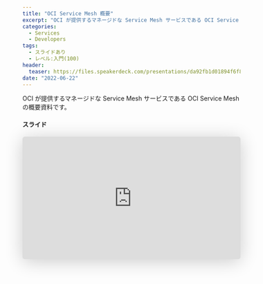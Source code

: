 ```yaml
---
title: "OCI Service Mesh 概要"
excerpt: "OCI が提供するマネージドな Service Mesh サービスである OCI Service Mesh の概要資料です"
categories:
  - Services
  - Developers
tags:
  - スライドあり
  - レベル:入門(100)
header:
  teaser: https://files.speakerdeck.com/presentations/da92fb1d01894f6f86c56b2b8a39933c/slide_0.jpg?21830052"
date: "2022-06-22"
---
```


OCI が提供するマネージドな Service Mesh サービスである OCI Service Mesh の概要資料です。

#### スライド

<div style="max-width:768px">

<!-- Speakerdeckから Embeded リンクを取得して貼り付け (ここから) -->
<iframe class="speakerdeck-iframe" frameborder="0" src="https://speakerdeck.com/player/da92fb1d01894f6f86c56b2b8a39933c" title="OCI Service Mesh 概要 / OCI Service Mesh ovewview" allowfullscreen="true" mozallowfullscreen="true" webkitallowfullscreen="true" style="border: 0px; background: padding-box padding-box rgba(0, 0, 0, 0.1); margin: 0px; padding: 0px; border-radius: 6px; box-shadow: rgba(0, 0, 0, 0.2) 0px 5px 40px; width: 100%; height: auto; aspect-ratio: 560 / 315;" data-ratio="1.7777777777777777"></iframe>
<!-- Speakerdeckから Embeded リンクを取得して貼り付け (ここまで) -->

</div>

